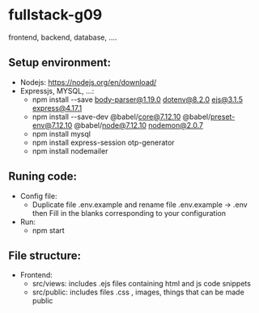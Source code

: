 # fullstack-g09
frontend, backend, database, ....

## Setup environment:
* Nodejs: https://nodejs.org/en/download/
* Expressjs, MYSQL, ...:
  + npm install --save body-parser@1.19.0 dotenv@8.2.0 ejs@3.1.5 express@4.17.1
  + npm install --save-dev @babel/core@7.12.10 @babel/preset-env@7.12.10 @babel/node@7.12.10 nodemon@2.0.7
  + npm install mysql
  + npm install express-session otp-generator 
  + npm install nodemailer
## Runing code:
* Config file:
  + Duplicate file .env.example and rename file .env.example -> .env then Fill in the blanks corresponding to your configuration
* Run:
  + npm start
## File structure: 
* Frontend:
  + src/views: includes .ejs files containing html and js code snippets
  + src/public: includes files .css , images, things that can be made public

